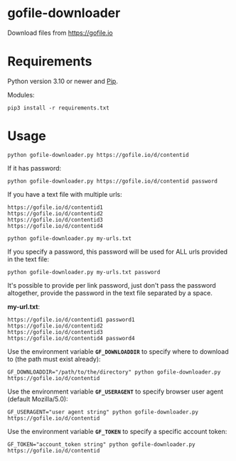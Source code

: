 # gofile-downloader
Download files from https://gofile.io

# Requirements

Python version 3.10 or newer and [Pip](https://pypi.org/project/pip/).

Modules:

```
pip3 install -r requirements.txt
```

# Usage
```
python gofile-downloader.py https://gofile.io/d/contentid
```

If it has password:
```
python gofile-downloader.py https://gofile.io/d/contentid password
```

If you have a text file with multiple urls:
```
https://gofile.io/d/contentid1
https://gofile.io/d/contentid2
https://gofile.io/d/contentid3
https://gofile.io/d/contentid4
```
```
python gofile-downloader.py my-urls.txt
```

If you specify a password, this password will be used for ALL urls provided in the text file:
```
python gofile-downloader.py my-urls.txt password
```

It's possible to provide per link password, just don't pass the password altogether, provide the password in the text file separated by a space.

**my-url.txt**:
```
https://gofile.io/d/contentid1 password1
https://gofile.io/d/contentid2
https://gofile.io/d/contentid3
https://gofile.io/d/contentid4 password4
```

Use the environment variable **`GF_DOWNLOADDIR`** to specify where to download to (the
path must exist already):
```
GF_DOWNLOADDIR="/path/to/the/directory" python gofile-downloader.py https://gofile.io/d/contentid

```

Use the environment variable **`GF_USERAGENT`** to specify browser user agent (default Mozilla/5.0):
```
GF_USERAGENT="user agent string" python gofile-downloader.py https://gofile.io/d/contentid

```

Use the environment variable **`GF_TOKEN`** to specify a specific account token:
```
GF_TOKEN="account_token string" python gofile-downloader.py https://gofile.io/d/contentid

```

